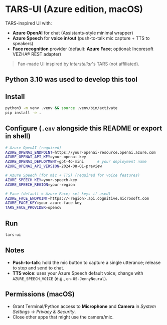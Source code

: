 # TARS-UI (Azure edition, macOS)



TARS-inspired UI with:
- **Azure OpenAI** for chat (Assistants-style minimal wrapper)
- **Azure Speech** for **voice in/out** (push-to-talk mic capture + TTS to speakers)
- **Face recognition** provider (default: **Azure Face**; optional: Incoresoft VEZHA® REST adapter)

> Fan-made UI inspired by *Interstellar*'s TARS (not affiliated).

## Python 3.10 was used  to develop this tool 

## Install
```bash
python3 -m venv .venv && source .venv/bin/activate
pip install -e .
```

## Configure (`.env` alongside this README or export in shell)
```bash
# Azure OpenAI (required)
AZURE_OPENAI_ENDPOINT=https://your-openai-resource.openai.azure.com
AZURE_OPENAI_API_KEY=your-openai-key
AZURE_OPENAI_DEPLOYMENT=gpt-4o-mini      # your deployment name
AZURE_OPENAI_API_VERSION=2024-08-01-preview

# Azure Speech (for mic + TTS) (required for voice features)
AZURE_SPEECH_KEY=your-speech-key
AZURE_SPEECH_REGION=your-region

# Face (default = Azure Face; set keys if used)
AZURE_FACE_ENDPOINT=https://<region>.api.cognitive.microsoft.com
AZURE_FACE_KEY=your-azure-face-key
TARS_FACE_PROVIDER=opencv
```

## Run
```bash
tars-ui
```

## Notes
- **Push-to-talk**: hold the mic button to capture a single utterance; release to stop and send to chat.
- **TTS voice**: uses your Azure Speech default voice; change with `AZURE_SPEECH_VOICE` (e.g., `en-US-JennyNeural`).

## Permissions (macOS)
- Grant Terminal/Python access to **Microphone** and **Camera** in *System Settings → Privacy & Security*.
- Close other apps that might use the camera/mic.